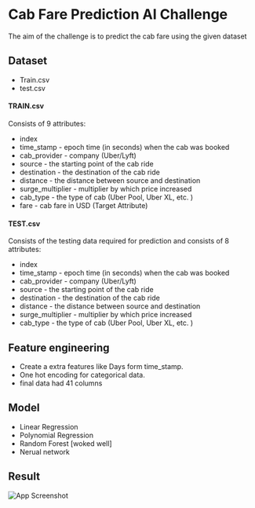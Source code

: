 
# Cab Fare Prediction AI Challenge

The aim of the challenge is to predict the cab fare using the given dataset


## Dataset

- Train.csv
- test.csv

#### TRAIN.csv 
Consists of 9 attributes:

- index
- time_stamp - epoch time (in seconds) when the cab was booked
- cab_provider - company (Uber/Lyft)
- source - the starting point of the cab ride
- destination - the destination of the cab ride
- distance - the distance between source and destination
- surge_multiplier - multiplier by which price increased
- cab_type - the type of cab (Uber Pool, Uber XL, etc. )
- fare - cab fare in USD (Target Attribute)

#### TEST.csv 
Consists of the testing data required for prediction and consists of 8 attributes:

- index
- time_stamp - epoch time (in seconds) when the cab was booked
- cab_provider - company (Uber/Lyft)
- source - the starting point of the cab ride
- destination - the destination of the cab ride
- distance - the distance between source and destination
- surge_multiplier - multiplier by which price increased
- cab_type - the type of cab (Uber Pool, Uber XL, etc. )

## Feature engineering 

- Create a extra features like Days form time_stamp.
- One hot encoding for categorical data.
- final data had 41 columns 

## Model 

- Linear Regression 
- Polynomial Regression
- Random Forest [woked well]
- Nerual network 

## Result









  


![App Screenshot]()


  